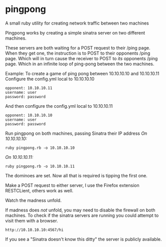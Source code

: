 # pingpong
A small ruby utility for creating network traffic between two machines

Pingpong works by creating a simple sinatra server on two different machines.

These servers are both waiting for a POST request to their /ping page.
When they get one, the instruction is to POST to their opponents /ping page.
Which will in turn cause the receiver to POST to *its* opponents /ping page.
Which in an infinite loop of ping-pong between the two machines.


Example:
To create a game of ping pong between 10.10.10.10 and 10.10.10.11
Configure the config.yml local to 10.10.10.10

```
opponent: 10.10.10.11
username: user
password: password
```

And then configure the config.yml local to 10.10.10.11

```
opponent: 10.10.10.10
username: user
password: password
```

Run pingpong on both machines, passing Sinatra their IP address
*On 10.10.10.10:*
```
ruby pingpong.rb -o 10.10.10.10
```

*On 10.10.10.11:*
```
ruby pingpong.rb -o 10.10.10.11
```

The dominoes are set. Now all that is required is tipping the first one.

Make a POST request to either server, I use the Firefox extension RESTCLient, others work as well.

Watch the madness unfold.

If madness does _not_ unfold, you may need to disable the firewall on both machines.
To check if the sinatra servers are running you could attempt to visit them with a browser.

```
http://10.10.10.10:4567/hi
```

If you see a "Sinatra doesn't know this ditty" the server is publicly available.
